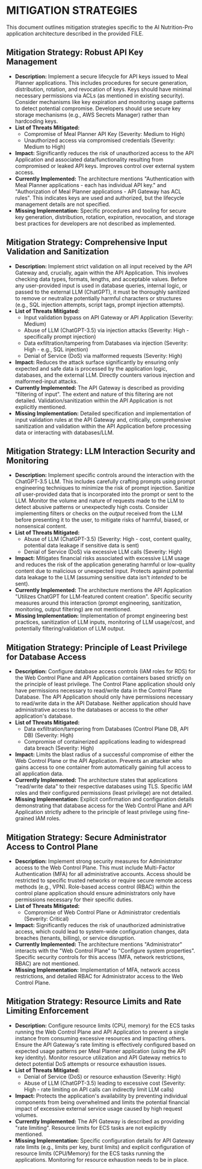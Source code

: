 # MITIGATION STRATEGIES

This document outlines mitigation strategies specific to the AI Nutrition-Pro application architecture described in the provided FILE.

## Mitigation Strategy: Robust API Key Management

*   **Description:** Implement a secure lifecycle for API keys issued to Meal Planner applications. This includes procedures for secure generation, distribution, rotation, and revocation of keys. Keys should have minimal necessary permissions via ACLs (as mentioned in existing security). Consider mechanisms like key expiration and monitoring usage patterns to detect potential compromise. Developers should use secure key storage mechanisms (e.g., AWS Secrets Manager) rather than hardcoding keys.
*   **List of Threats Mitigated:**
    *   Compromise of Meal Planner API Key (Severity: Medium to High)
    *   Unauthorized access via compromised credentials (Severity: Medium to High)
*   **Impact:** Significantly reduces the risk of unauthorized access to the API Application and associated data/functionality resulting from compromised or leaked API keys. Improves control over external system access.
*   **Currently Implemented:** The architecture mentions "Authentication with Meal Planner applications - each has individual API key." and "Authorization of Meal Planner applications - API Gateway has ACL rules". This indicates keys are used and authorized, but the lifecycle management details are not specified.
*   **Missing Implementation:** Specific procedures and tooling for secure key generation, distribution, rotation, expiration, revocation, and storage best practices for developers are not described as implemented.

## Mitigation Strategy: Comprehensive Input Validation and Sanitization

*   **Description:** Implement strict validation on all input received by the API Gateway and, crucially, again within the API Application. This involves checking data types, formats, lengths, and acceptable values. Before any user-provided input is used in database queries, internal logic, or passed to the external LLM (ChatGPT), it must be thoroughly sanitized to remove or neutralize potentially harmful characters or structures (e.g., SQL injection attempts, script tags, prompt injection attempts).
*   **List of Threats Mitigated:**
    *   Input validation bypass on API Gateway or API Application (Severity: Medium)
    *   Abuse of LLM (ChatGPT-3.5) via injection attacks (Severity: High - specifically prompt injection)
    *   Data exfiltration/tampering from Databases via injection (Severity: High - e.g., SQL injection)
    *   Denial of Service (DoS) via malformed requests (Severity: High)
*   **Impact:** Reduces the attack surface significantly by ensuring only expected and safe data is processed by the application logic, databases, and the external LLM. Directly counters various injection and malformed-input attacks.
*   **Currently Implemented:** The API Gateway is described as providing "filtering of input". The extent and nature of this filtering are not detailed. Validation/sanitization within the API Application is not explicitly mentioned.
*   **Missing Implementation:** Detailed specification and implementation of input validation rules at the API Gateway and, critically, comprehensive sanitization and validation within the API Application before processing data or interacting with databases/LLM.

## Mitigation Strategy: LLM Interaction Security and Monitoring

*   **Description:** Implement specific controls around the interaction with the ChatGPT-3.5 LLM. This includes carefully crafting prompts using prompt engineering techniques to minimize the risk of prompt injection. Sanitize *all* user-provided data that is incorporated into the prompt or sent to the LLM. Monitor the volume and nature of requests made to the LLM to detect abusive patterns or unexpectedly high costs. Consider implementing filters or checks on the *output* received from the LLM before presenting it to the user, to mitigate risks of harmful, biased, or nonsensical content.
*   **List of Threats Mitigated:**
    *   Abuse of LLM (ChatGPT-3.5) (Severity: High - cost, content quality, potential data leakage if sensitive data is sent)
    *   Denial of Service (DoS) via excessive LLM calls (Severity: High)
*   **Impact:** Mitigates financial risks associated with excessive LLM usage and reduces the risk of the application generating harmful or low-quality content due to malicious or unexpected input. Protects against potential data leakage to the LLM (assuming sensitive data isn't *intended* to be sent).
*   **Currently Implemented:** The architecture mentions the API Application "Utilizes ChatGPT for LLM-featured content creation". Specific security measures around this interaction (prompt engineering, sanitization, monitoring, output filtering) are not mentioned.
*   **Missing Implementation:** Implementation of prompt engineering best practices, sanitization of LLM inputs, monitoring of LLM usage/cost, and potentially filtering/validation of LLM output.

## Mitigation Strategy: Principle of Least Privilege for Database Access

*   **Description:** Configure database access controls (IAM roles for RDS) for the Web Control Plane and API Application containers based strictly on the principle of least privilege. The Control Plane application should only have permissions necessary to read/write data in the Control Plane Database. The API Application should only have permissions necessary to read/write data in the API Database. Neither application should have administrative access to the databases or access to the *other* application's database.
*   **List of Threats Mitigated:**
    *   Data exfiltration/tampering from Databases (Control Plane DB, API DB) (Severity: High)
    *   Compromise of containerized applications leading to widespread data breach (Severity: High)
*   **Impact:** Limits the blast radius of a successful compromise of either the Web Control Plane or the API Application. Prevents an attacker who gains access to one container from automatically gaining full access to all application data.
*   **Currently Implemented:** The architecture states that applications "read/write data" to their respective databases using TLS. Specific IAM roles and their configured permissions (least privilege) are not detailed.
*   **Missing Implementation:** Explicit confirmation and configuration details demonstrating that database access for the Web Control Plane and API Application strictly adhere to the principle of least privilege using fine-grained IAM roles.

## Mitigation Strategy: Secure Administrator Access to Control Plane

*   **Description:** Implement strong security measures for Administrator access to the Web Control Plane. This must include Multi-Factor Authentication (MFA) for all administrative accounts. Access should be restricted to specific trusted networks or require secure remote access methods (e.g., VPN). Role-based access control (RBAC) within the control plane application should ensure administrators only have permissions necessary for their specific duties.
*   **List of Threats Mitigated:**
    *   Compromise of Web Control Plane or Administrator credentials (Severity: Critical)
*   **Impact:** Significantly reduces the risk of unauthorized administrative access, which could lead to system-wide configuration changes, data breaches (tenants, billing), or service disruption.
*   **Currently Implemented:** The architecture mentions "Administrator" interacts with the "Web Control Plane" to "Configure system properties". Specific security controls for this access (MFA, network restrictions, RBAC) are not mentioned.
*   **Missing Implementation:** Implementation of MFA, network access restrictions, and detailed RBAC for Administrator access to the Web Control Plane.

## Mitigation Strategy: Resource Limits and Rate Limiting Enforcement

*   **Description:** Configure resource limits (CPU, memory) for the ECS tasks running the Web Control Plane and API Application to prevent a single instance from consuming excessive resources and impacting others. Ensure the API Gateway's rate limiting is effectively configured based on expected usage patterns per Meal Planner application (using the API key identity). Monitor resource utilization and API Gateway metrics to detect potential DoS attempts or resource exhaustion issues.
*   **List of Threats Mitigated:**
    *   Denial of Service (DoS) or resource exhaustion (Severity: High)
    *   Abuse of LLM (ChatGPT-3.5) leading to excessive cost (Severity: High - rate limiting on API calls can indirectly limit LLM calls)
*   **Impact:** Protects the application's availability by preventing individual components from being overwhelmed and limits the potential financial impact of excessive external service usage caused by high request volumes.
*   **Currently Implemented:** The API Gateway is described as providing "rate limiting". Resource limits for ECS tasks are not explicitly mentioned.
*   **Missing Implementation:** Specific configuration details for API Gateway rate limits (e.g., limits per key, burst limits) and explicit configuration of resource limits (CPU/Memory) for the ECS tasks running the applications. Monitoring for resource exhaustion needs to be in place.
